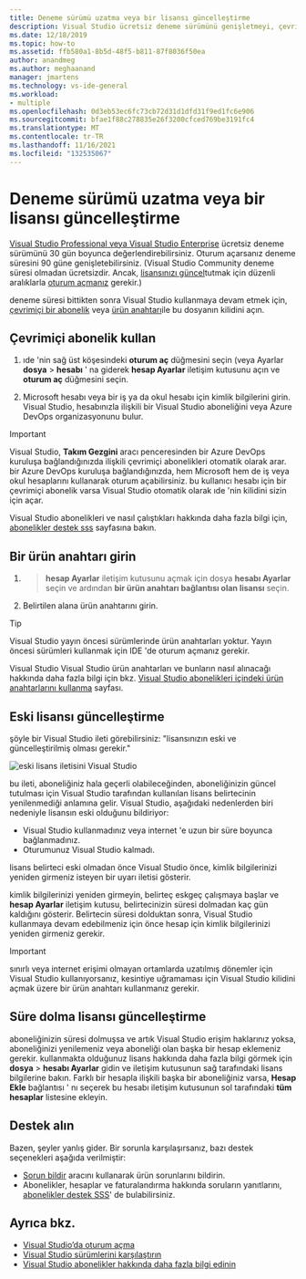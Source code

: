 ```yaml
---
title: Deneme sürümü uzatma veya bir lisansı güncelleştirme
description: Visual Studio ücretsiz deneme sürümünü genişletmeyi, çevrimiçi bir abonelik veya ürün anahtarını kullanarak Visual Studio kilidini açıp eski veya süresi dolmuş bir lisansı güncelleştirmeyi öğrenin.
ms.date: 12/18/2019
ms.topic: how-to
ms.assetid: ffb580a1-8b5d-48f5-b811-87f8036f50ea
author: anandmeg
ms.author: meghaanand
manager: jmartens
ms.technology: vs-ide-general
ms.workload:
- multiple
ms.openlocfilehash: 0d3eb53ec6fc73cb72d31d1dfd31f9ed1fc6e906
ms.sourcegitcommit: bfae1f88c278835e26f3200cfced769be3191fc4
ms.translationtype: MT
ms.contentlocale: tr-TR
ms.lasthandoff: 11/16/2021
ms.locfileid: "132535067"
---
```

# <a name="extend-a-trial-version-or-update-a-license"></a>Deneme sürümü uzatma veya bir lisansı güncelleştirme

[Visual Studio Professional veya Visual Studio Enterprise](https://visualstudio.microsoft.com/vs/compare/) ücretsiz deneme sürümünü 30 gün boyunca değerlendirebilirsiniz. Oturum açarsanız deneme süresini 90 güne genişletebilirsiniz. (Visual Studio Community deneme süresi olmadan ücretsizdir. Ancak, [lisansınızı güncel](#update-a-stale-license)tutmak için düzenli aralıklarla [oturum açmanız](signing-in-to-visual-studio.md) gerekir.)

deneme süresi bittikten sonra Visual Studio kullanmaya devam etmek için, [çevrimiçi bir abonelik](#use-an-online-subscription) veya [ürün anahtarı](#enter-a-product-key)ile bu dosyanın kilidini açın.

## <a name="use-an-online-subscription"></a>Çevrimiçi abonelik kullan

1. ıde 'nin sağ üst köşesindeki **oturum aç** düğmesini seçin (veya Ayarlar **dosya**  >  **hesabı** ' na giderek **hesap Ayarlar** iletişim kutusunu açın ve **oturum aç** düğmesini seçin.

1. Microsoft hesabı veya bir iş ya da okul hesabı için kimlik bilgilerini girin. Visual Studio, hesabınızla ilişkili bir Visual Studio aboneliğini veya Azure DevOps organizasyonunu bulur.

> [!IMPORTANT]
> Visual Studio, **Takım Gezgini** aracı penceresinden bir Azure DevOps kuruluşa bağlandığınızda ilişkili çevrimiçi abonelikleri otomatik olarak arar. bir Azure DevOps kuruluşa bağlandığınızda, hem Microsoft hem de iş veya okul hesaplarını kullanarak oturum açabilirsiniz. bu kullanıcı hesabı için bir çevrimiçi abonelik varsa Visual Studio otomatik olarak ıde 'nin kilidini sizin için açar.

Visual Studio abonelikleri ve nasıl çalıştıkları hakkında daha fazla bilgi için, [abonelikler destek sss](https://visualstudio.microsoft.com/subscriptions/support/) sayfasına bakın.

## <a name="enter-a-product-key"></a>Bir ürün anahtarı girin

1.   >  **hesap Ayarlar** iletişim kutusunu açmak için dosya **hesabı Ayarlar** seçin ve ardından **bir ürün anahtarı bağlantısı olan lisansı** seçin.

1. Belirtilen alana ürün anahtarını girin.

> [!TIP]
> Visual Studio yayın öncesi sürümlerinde ürün anahtarları yoktur. Yayın öncesi sürümleri kullanmak için IDE 'de oturum açmanız gerekir.

Visual Studio Visual Studio ürün anahtarları ve bunların nasıl alınacağı hakkında daha fazla bilgi için bkz. [Visual Studio abonelikleri içindeki ürün anahtarlarını kullanma](/visualstudio/subscriptions/product-keys) sayfası.

## <a name="update-a-stale-license"></a>Eski lisansı güncelleştirme

şöyle bir Visual Studio ileti görebilirsiniz: "lisansınızın eski ve güncelleştirilmiş olması gerekir."

![eski lisans iletisini Visual Studio](../ide/media/vs2017_stale-license.png)

bu ileti, aboneliğiniz hala geçerli olabileceğinden, aboneliğinizin güncel tutulması için Visual Studio tarafından kullanılan lisans belirtecinin yenilenmediği anlamına gelir. Visual Studio, aşağıdaki nedenlerden biri nedeniyle lisansın eski olduğunu bildiriyor:

* Visual Studio kullanmadınız veya internet 'e uzun bir süre boyunca bağlanmadınız.
* Oturumunuz Visual Studio kalmadı.

lisans belirteci eski olmadan önce Visual Studio önce, kimlik bilgilerinizi yeniden girmeniz isteyen bir uyarı iletisi gösterir.

kimlik bilgilerinizi yeniden girmeyin, belirteç eskgeç çalışmaya başlar ve **hesap Ayarlar** iletişim kutusu, belirtecinizin süresi dolmadan kaç gün kaldığını gösterir. Belirtecin süresi dolduktan sonra, Visual Studio kullanmaya devam edebilmeniz için önce hesap için kimlik bilgilerinizi yeniden girmeniz gerekir.

> [!Important]
> sınırlı veya internet erişimi olmayan ortamlarda uzatılmış dönemler için Visual Studio kullanıyorsanız, kesintiye uğramaması için Visual Studio kilidini açmak üzere bir ürün anahtarı kullanmanız gerekir.

## <a name="update-an-expired-license"></a>Süre dolma lisansı güncelleştirme

aboneliğinizin süresi dolmuşsa ve artık Visual Studio erişim haklarınız yoksa, aboneliğinizi yenilemeniz veya aboneliği olan başka bir hesap eklemeniz gerekir. kullanmakta olduğunuz lisans hakkında daha fazla bilgi görmek için **dosya**  >  **hesabı Ayarlar** gidin ve iletişim kutusunun sağ tarafındaki lisans bilgilerine bakın. Farklı bir hesapla ilişkili başka bir aboneliğiniz varsa, **Hesap Ekle** bağlantısı ' nı seçerek bu hesabı iletişim kutusunun sol tarafındaki **tüm hesaplar** listesine ekleyin.

## <a name="get-support"></a>Destek alın

Bazen, şeyler yanlış gider. Bir sorunla karşılaşırsanız, bazı destek seçenekleri aşağıda verilmiştir:

* [Sorun bildir](how-to-report-a-problem-with-visual-studio.md) aracını kullanarak ürün sorunlarını bildirin.
* Abonelikler, hesaplar ve faturalandırma hakkında soruların yanıtlarını, [abonelikler destek SSS](https://visualstudio.microsoft.com/subscriptions/support/)' de bulabilirsiniz.

## <a name="see-also"></a>Ayrıca bkz.

* [Visual Studio’da oturum açma](../ide/signing-in-to-visual-studio.md)
* [Visual Studio sürümlerini karşılaştırın](https://visualstudio.microsoft.com/vs/compare/)
* [Visual Studio abonelikler hakkında daha fazla bilgi edinin](/visualstudio/subscriptions/)
